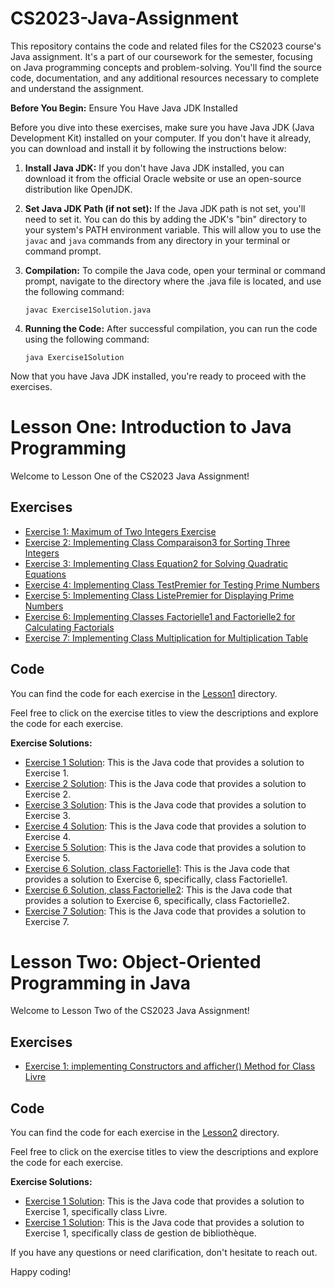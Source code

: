 # CS2023-Java-Assignment
This repository contains the code and related files for the CS2023 course's Java assignment. It's a part of our coursework for the semester, focusing on Java programming concepts and problem-solving. You'll find the source code, documentation, and any additional resources necessary to complete and understand the assignment.


**Before You Begin:** Ensure You Have Java JDK Installed

Before you dive into these exercises, make sure you have Java JDK (Java Development Kit) installed on your computer. If you don't have it already, you can download and install it by following the instructions below:

1. **Install Java JDK:** If you don't have Java JDK installed, you can download it from the official Oracle website or use an open-source distribution like OpenJDK.

2. **Set Java JDK Path (if not set):** If the Java JDK path is not set, you'll need to set it. You can do this by adding the JDK's "bin" directory to your system's PATH environment variable. This will allow you to use the `javac` and `java` commands from any directory in your terminal or command prompt.

3. **Compilation:** To compile the Java code, open your terminal or command prompt, navigate to the directory where the .java file is located, and use the following command:
   ```shell
   javac Exercise1Solution.java
   ```
4. **Running the Code:** After successful compilation, you can run the code using the following command:
    ```shell
    java Exercise1Solution
    ```

Now that you have Java JDK installed, you're ready to proceed with the exercises.


# Lesson One: Introduction to Java Programming

Welcome to Lesson One of the CS2023 Java Assignment!

## Exercises

- [Exercise 1: Maximum of Two Integers Exercise](Lesson1/Exercice1/Description.md)
- [Exercise 2: Implementing Class Comparaison3 for Sorting Three Integers](Lesson1/Exercice2/Description.md)
- [Exercise 3: Implementing Class Equation2 for Solving Quadratic Equations](Lesson1/Exercice3/Description.md)
- [Exercise 4: Implementing Class TestPremier for Testing Prime Numbers](Lesson1/Exercice4/Description.md)
- [Exercise 5: Implementing Class ListePremier for Displaying Prime Numbers](Lesson1/Exercice5/Description.md)
- [Exercise 6: Implementing Classes Factorielle1 and Factorielle2 for Calculating Factorials](Lesson1/Exercice6/Description.md)
- [Exercise 7: Implementing Class Multiplication for Multiplication Table](Lesson1/Exercice7/Description.md)

## Code

You can find the code for each exercise in the [Lesson1](Lesson1) directory.

Feel free to click on the exercise titles to view the descriptions and explore the code for each exercise.

**Exercise Solutions:**

- [Exercise 1 Solution](Lesson1/Exercice1/Comparaison2.java): This is the Java code that provides a solution to Exercise 1.
- [Exercise 2 Solution](Lesson1/Exercice2/Comparaison3.java): This is the Java code that provides a solution to Exercise 2.
- [Exercise 3 Solution](Lesson1/Exercice3/Equation2.java): This is the Java code that provides a solution to Exercise 3.
- [Exercise 4 Solution](Lesson1/Exercice4/TestPremier.java): This is the Java code that provides a solution to Exercise 4.
- [Exercise 5 Solution](Lesson1/Exercice5/ListePremier.java): This is the Java code that provides a solution to Exercise 5.
- [Exercise 6 Solution, class Factorielle1](Lesson1/Exercice6/Factorielle1.java): This is the Java code that provides a solution to Exercise 6, specifically, class Factorielle1.
- [Exercise 6 Solution, class Factorielle2](Lesson1/Exercice6/Factorielle2.java): This is the Java code that provides a solution to Exercise 6, specifically, class Factorielle2.
- [Exercise 7 Solution](Lesson1/Exercice7/Multiplication.java): This is the Java code that provides a solution to Exercise 7.

# Lesson Two: Object-Oriented Programming in Java

Welcome to Lesson Two of the CS2023 Java Assignment!

## Exercises

- [Exercise 1: implementing Constructors and afficher() Method for Class Livre](Lesson2/Exercice1/Description.md)

## Code

You can find the code for each exercise in the [Lesson2](Lesson2) directory.

Feel free to click on the exercise titles to view the descriptions and explore the code for each exercise.

**Exercise Solutions:**

- [Exercise 1 Solution](Lesson2/Exercice1/Livre.java): This is the Java code that provides a solution to Exercise 1, specifically class Livre.
- [Exercise 1 Solution](Lesson2/Exercice1/gestionDeBiblio.java): This is the Java code that provides a solution to Exercise 1, specifically class de gestion de bibliothèque.


If you have any questions or need clarification, don't hesitate to reach out.

Happy coding!

